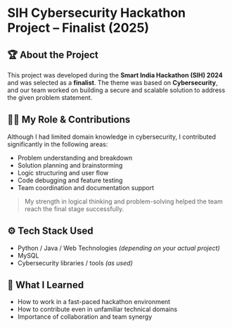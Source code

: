 # SIH Cybersecurity Hackathon Project – Finalist (2025)

## 🏆 About the Project
This project was developed during the **Smart India Hackathon (SIH) 2024** and was selected as a **finalist**. The theme was based on **Cybersecurity**, and our team worked on building a secure and scalable solution to address the given problem statement.

## 👨‍💻 My Role & Contributions
Although I had limited domain knowledge in cybersecurity, I contributed significantly in the following areas:
- Problem understanding and breakdown
- Solution planning and brainstorming
- Logic structuring and user flow
- Code debugging and feature testing
- Team coordination and documentation support

> My strength in logical thinking and problem-solving helped the team reach the final stage successfully.

## ⚙️ Tech Stack Used
- Python / Java / Web Technologies *(depending on your actual project)*
- MySQL
- Cybersecurity libraries / tools *(as used)*

## 🧠 What I Learned
- How to work in a fast-paced hackathon environment
- How to contribute even in unfamiliar technical domains
- Importance of collaboration and team synergy


